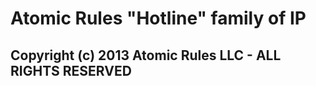 Atomic Rules "Hotline" family of IP
=====================
Copyright (c) 2013 Atomic Rules LLC - ALL RIGHTS RESERVED
---------------------


